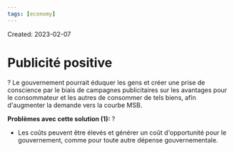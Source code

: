 ```yaml
---
tags: [economy] 
---
```

Created: 2023-02-07

# Publicité positive
?
Le gouvernement pourrait éduquer les gens et créer une prise de conscience par le biais de campagnes publicitaires sur les avantages pour le consommateur et les autres de consommer de tels biens, afin d'augmenter la demande vers la courbe MSB.
<!--SR:!2023-08-15,113,250-->

**Problèmes avec cette solution (1):**
?
-   Les coûts peuvent être élevés et générer un coût d'opportunité pour le gouvernement, comme pour toute autre dépense gouvernementale.
<!--SR:!2023-05-19,63,250-->
